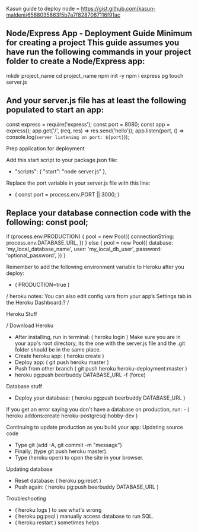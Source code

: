 Kasun guide to deploy node = https://gist.github.com/kasun-maldeni/6588035863f5b7a7f8287067116f91ac

Node/Express App - Deployment Guide
Minimum for creating a project
This guide assumes you have run the following commands in your project folder to create a Node/Express app:
- 
  mkdir project_name
  cd project_name
  npm init -y
  npm i express pg
  touch server.js

And your server.js file has at least the following populated to start an app:
- 
  const express = require('express');
  const port = 8080;
  const app = express();
  app.get('/', (req, res) => res.send('hello'));
  app.listen(port, () => console.log(`server listening on port: ${port}`));

Prep application for deployment

Add this start script to your package.json file:
- "scripts": {
    "start": "node server.js"
  },

Replace the port variable in your server.js file with this line:
- ( const port = process.env.PORT || 3000; )

Replace your database connection code with the following:
const pool;
- 
  if (process.env.PRODUCTION) {
    pool = new Pool({
      connectionString: process.env.DATABASE_URL,
    })
  } else {
    pool = new Pool({
      database: 'my_local_database_name',
      user: 'my_local_db_user',
      password: 'optional_password',
    })
  }

Remember to add the following environment variable to Heroku after you deploy: 

- ( PRODUCTION=true )

/ heroku notes: You can also edit config vars from your app’s Settings tab in the Heroku Dashboard:? /


Heroku Stuff

/ Download Heroku
- After installing, run in terminal: ( heroku login )
Make sure you are in your app's root directory, its the one with the server.js file and the .git folder should be in the same place.
- Create heroku app: ( heroku create )
- Deploy app: ( git push heroku master )
- Push from other branch ( git push heroku heroku-deployment:master )
- heroku pg:push beerbuddy DATABASE_URL -f (force)

Database stuff
- Deploy your database: ( heroku pg:push beerbuddy DATABASE_URL )

If you get an error saying you don't have a database on production, run: - ( heroku addons:create heroku-postgresql:hobby-dev )

Continuing to update production as you build your app:
Updating source code
- Type git (add -A, git commit -m "message")
- Finally, (type git push heroku master).
- Type (heroku open) to open the site in your browser.

Updating database
- Reset database: ( heroku pg:reset )
- Push again: ( heroku pg:push beerbuddy DATABASE_URL )

Troubleshooting
- ( heroku logs ) to see what's wrong
- ( heroku pg:psql ) manually access database to run SQL.
- ( heroku restart ) sometimes helps